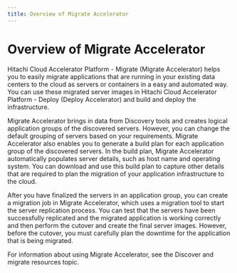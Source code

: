 ```yaml
---
title: Overview of Migrate Accelerator
---
```


# <a id="overview" name="overview"></a>Overview of Migrate Accelerator

Hitachi Cloud Accelerator Platform - Migrate (Migrate Accelerator) helps you to easily migrate applications that are running in your existing data centers to the cloud as servers or containers in a easy and automated way. You can use these migrated server images in <a href="" ui-sref="rean-platform-docs.accelerator({viewAccelerator: 'rean-deploy', viewPage: 'overview'})" style="text-decoration:none">Hitachi Cloud Accelerator Platform - Deploy (Deploy Accelerator)</a> and build and deploy the infrastructure.<br>

Migrate Accelerator brings in data from Discovery tools and creates logical application groups of the discovered servers. However, you can change the default grouping of servers based on your requirements. Migrate Accelerator also enables you to generate a build plan for each application group of the discovered servers. In the build plan, Migrate Accelerator automatically populates server details, such as host name and operating system. You can download and use this build plan to capture other details that are required to plan the migration of your application infrastructure to the cloud.<br>

After you have finalized the servers in an application group, you can create a migration job in Migrate Accelerator, which uses a migration tool to start the server replication process. You can test that the servers have been successfully replicated and the migrated application is working correctly and then perform the cutover and create the final server images. However, before the cutover, you must carefully plan the downtime for the application that is being migrated.<br>

For information about using Migrate Accelerator, see the <a href="" ui-sref="rean-platform-docs.accelerator({viewAccelerator: 'rean-migrate', viewPage: 'discover-and-migrate-resources', viewSection: 'Content'})" style="text-decoration:none">Discover and migrate resources</a> topic.